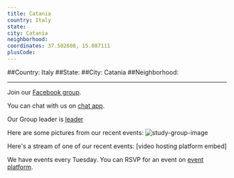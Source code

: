 ```yaml
---
title: Catania
country: Italy
state: 
city: Catania
neighborhood: 
coordinates: 37.502608, 15.087111
plusCode:
---
```


##Country: Italy
##State: 
##City: Catania
##Neighborhood: 
*****
Join our [Facebook group](https://www.facebook.com/groups/free.code.camp.catania).

You can chat with us on [chat app]().

Our Group leader is [leader]()

Here are some pictures from our recent events:
![study-group-image]()

Here's a stream of one of our recent events:
[video hosting platform embed]

We have events every Tuesday. You can RSVP for an event on [event platform]().
